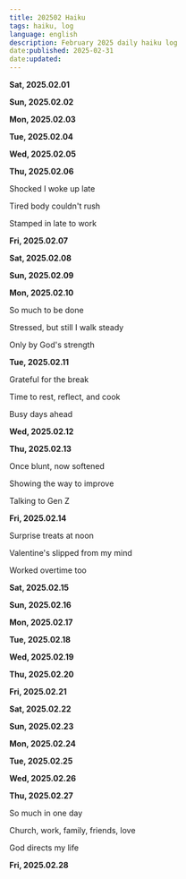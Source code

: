 ```yaml
---
title: 202502 Haiku
tags: haiku, log
language: english
description: February 2025 daily haiku log
date:published: 2025-02-31
date:updated:
---
```


**Sat, 2025.02.01**

**Sun, 2025.02.02**

**Mon, 2025.02.03**

**Tue, 2025.02.04**

**Wed, 2025.02.05**

**Thu, 2025.02.06**

Shocked I woke up late

Tired body couldn't rush

Stamped in late to work


**Fri, 2025.02.07**

**Sat, 2025.02.08**

**Sun, 2025.02.09**

**Mon, 2025.02.10**

So much to be done

Stressed, but still I walk steady

Only by God's strength


**Tue, 2025.02.11**

Grateful for the break

Time to rest, reflect, and cook

Busy days ahead


**Wed, 2025.02.12**

**Thu, 2025.02.13**

Once blunt, now softened

Showing the way to improve

Talking to Gen Z


**Fri, 2025.02.14**

Surprise treats at noon

Valentine's slipped from my mind

Worked overtime too


**Sat, 2025.02.15**

**Sun, 2025.02.16**

**Mon, 2025.02.17**

**Tue, 2025.02.18**

**Wed, 2025.02.19**

**Thu, 2025.02.20**

**Fri, 2025.02.21**

**Sat, 2025.02.22**

**Sun, 2025.02.23**

**Mon, 2025.02.24**

**Tue, 2025.02.25**

**Wed, 2025.02.26**

**Thu, 2025.02.27**

So much in one day

Church, work, family, friends, love

God directs my life


**Fri, 2025.02.28**